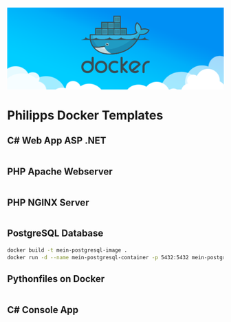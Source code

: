 ![Docker Logo](images/docker.png)
# Philipps Docker Templates
##  C# Web App ASP .NET 
```Bash

```
## PHP Apache Webserver
```Bash

```
## PHP NGINX Server
```Bash

```
## PostgreSQL Database
```Bash
docker build -t mein-postgresql-image .
docker run -d --name mein-postgresql-container -p 5432:5432 mein-postgresql-image
```
## Pythonfiles on Docker 
```Bash

```
## C# Console App
```Bash

```